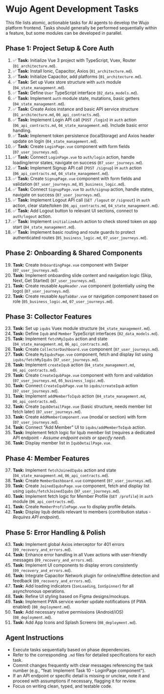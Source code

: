 # Wujo Agent Development Tasks

This file lists atomic, actionable tasks for AI agents to develop the Wujo platform frontend. Tasks should generally be performed sequentially within a feature, but some modules can be developed in parallel.

## Phase 1: Project Setup & Core Auth

1.  ✅ **Task:** Initialize Vue 3 project with TypeScript, Vuex, Router (`01_architecture.md`).
2.  ✅ **Task:** Install Ionic, Capacitor, Axios (`01_architecture.md`).
3.  ✅ **Task:** Initialize Capacitor, add platforms (`01_architecture.md`).
4.  ✅ **Task:** Set up Vuex store structure with `auth` module (`04_state_management.md`).
5.  ✅ **Task:** Define `User` TypeScript interface (`02_data_models.md`).
6.  ✅ **Task:** Implement `auth` module state, mutations, basic getters (`04_state_management.md`).
7.  ✅ **Task:** Create Axios instance and basic API service structure (`01_architecture.md`, `06_api_contracts.md`).
8.  ✅ **Task:** Implement Login API call (`POST /login`) in `auth` action (`06_api_contracts.md`, `04_state_management.md`). Include basic error handling.
9.  ✅ **Task:** Implement token persistence (localStorage) and Axios header update on login (`04_state_management.md`).
10. ✅ **Task:** Create `LoginPage.vue` component with form fields (`07_user_journeys.md`).
11. ✅ **Task:** Connect `LoginPage.vue` to `auth/login` action, handle loading/error states, navigate on success (`07_user_journeys.md`).
12. ✅ **Task:** Implement Signup API call (`POST /signup`) in `auth` action (`06_api_contracts.md`, `04_state_management.md`).
13. ✅ **Task:** Create `SignupPage.vue` component with form fields and validation (`07_user_journeys.md`, `05_business_logic.md`).
14. ✅ **Task:** Connect `SignupPage.vue` to `auth/signup` action, handle states, navigate on success (`07_user_journeys.md`).
15. ✅ **Task:** Implement Logout API call (`GET /logout` or `/signout`) in `auth` action, clear state/token (`06_api_contracts.md`, `04_state_management.md`).
16. ✅ **Task:** Add Logout button to relevant UI sections, connect to `auth/logout` action.
17. ✅ **Task:** Implement `initializeAuth` action to check stored token on app start (`04_state_management.md`).
18. ✅ **Task:** Implement basic routing and route guards to protect authenticated routes (`05_business_logic.md`, `07_user_journeys.md`).

## Phase 2: Onboarding & Shared Components

19. **Task:** Create `OnboardingPage.vue` component with Swiper (`07_user_journeys.md`).
20. **Task:** Implement onboarding slide content and navigation logic (Skip, Next, Get Started) (`07_user_journeys.md`).
21. **Task:** Create reusable `AppHeader.vue` component (potentially using the logo) (`07_user_journeys.md`).
22. **Task:** Create reusable `AppTabBar.vue` or navigation component based on role (`05_business_logic.md`, `07_user_journeys.md`).

## Phase 3: Collector Features

23. **Task:** Set up `iqubs` Vuex module structure (`04_state_management.md`).
24. **Task:** Define `Iqub` and `Member` TypeScript interfaces (`02_data_models.md`).
25. **Task:** Implement `fetchMyIqubs` action and state (`04_state_management.md`, `06_api_contracts.md`).
26. **Task:** Create `CollectorDashboard.vue` component (`07_user_journeys.md`).
27. **Task:** Create `MyIqubsPage.vue` component, fetch and display list using `iqubs/fetchMyIqubs` (`07_user_journeys.md`).
28. **Task:** Implement `createIqub` action (`04_state_management.md`, `06_api_contracts.md`).
29. **Task:** Create `CreateIqubPage.vue` component with form and validation (`07_user_journeys.md`, `05_business_logic.md`).
30. **Task:** Connect `CreateIqubPage.vue` to `iqubs/createIqub` action (`07_user_journeys.md`).
31. **Task:** Implement `addMemberToIqub` action (`04_state_management.md`, `06_api_contracts.md`).
32. **Task:** Create `IqubDetailPage.vue` (basic structure, needs member list fetch later) (`07_user_journeys.md`).
33. **Task:** Create `AddMemberComponent.vue` (modal or section) with form (`07_user_journeys.md`).
34. **Task:** Connect "Add Member" UI to `iqubs/addMemberToIqub` action.
35. **Task:** Implement fetch logic for Iqub member list (requires a dedicated API endpoint - *Assume endpoint exists or specify need*).
36. **Task:** Display member list in `IqubDetailPage.vue`.

## Phase 4: Member Features

37. **Task:** Implement `fetchJoinedIqubs` action and state (`04_state_management.md`, `06_api_contracts.md`).
38. **Task:** Create `MemberDashboard.vue` component (`07_user_journeys.md`).
39. **Task:** Create `JoinedIqubsPage.vue` component, fetch and display list using `iqubs/fetchJoinedIqubs` (`07_user_journeys.md`).
40. **Task:** Implement fetch logic for Member Profile (`GET /profile`) in `auth` module (`06_api_contracts.md`).
41. **Task:** Create `MemberProfilePage.vue` to display profile details.
42. **Task:** Display Iqub details relevant to members (contribution status - *Requires API endpoint*).

## Phase 5: Error Handling & Polish

43. **Task:** Implement global Axios interceptor for 401 errors (`09_recovery_and_errors.md`).
44. **Task:** Enhance error handling in all Vuex actions with user-friendly messages (`09_recovery_and_errors.md`).
45. **Task:** Implement UI components to display errors consistently (`09_recovery_and_errors.md`).
46. **Task:** Integrate Capacitor Network plugin for online/offline detection and feedback (`09_recovery_and_errors.md`).
47. **Task:** Add loading indicators (`IonLoading`, `IonSpinner`) for all asynchronous operations.
48. **Task:** Refine UI styling based on Figma designs/mockups.
49. **Task:** Implement PWA service worker update notifications (if PWA enabled) (`08_deployment.md`).
50. **Task:** Add necessary native permissions (Android/iOS) (`08_deployment.md`).
51. **Task:** Add App Icons and Splash Screens (`08_deployment.md`).

## Agent Instructions

*   Execute tasks sequentially based on phase dependencies.
*   Refer to the corresponding `.md` files for detailed specifications for each task.
*   Commit changes frequently with clear messages referencing the task number (e.g., "feat: Implement Task 10 - LoginPage component").
*   If an API endpoint or specific detail is missing or unclear, note it and proceed with assumptions if necessary, flagging it for review.
*   Focus on writing clean, typed, and testable code.
